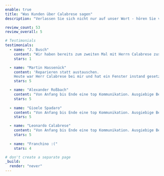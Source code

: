 ```yaml
---
enable: true
title: "Was Kunden über Calabrese sagen"
description: "Verlassen Sie sich nicht nur auf unser Wort - hören Sie von einigen unserer zufriedenen Benutzer!  Sehen Sie sich einige unserer Erfahrungsberichte an, um zu erfahren, was andere über Calabrese sagen."

review_count: 53
review_overall: 5

# Testimonials
testimonials:
  - name: "J. Busch"
    content: "Wir haben bereits zum zweiten Mal mit Herrn Calabrese zusammengearbeitet. Er und sein Team haben für uns mehrere Arbeiten im Rahmen einer Hausrenovierung ausgeführt. Die Kommunikation und Flexibilität von Herrn Calabrese sowie die Ausführung der Arbeiten haben unsere bereits schon hohen Erwartungen (vom letzten Mal) übertroffen. Wir werden uns bei zukünftig anfallenden Arbeiten immer wieder an Herrn Calabrese und sein Team wenden und können ihn bedenkenlos weiterempfehlen. Hohe Qualität zu fairen Preisen!."
    stars: 1

  - name: "Martin Hassenück"
    content: 'Reparieren statt austauschen.
    Heute war Herr Calabrese bei mir und hat ein Fenster instand gesetzt. Andere Handwerker winken bei 30 Jahre alten Fenstern ab und behaupten "die müssen ausgetauscht werden" aber nicht Herr Calabrese. Böden mit mitgebrachten Decken geschützt, Fensterflügel ausgehängt, Verschraubungen erneuert, Fensterflügel wieder eingesetzt...so stelle ich mir ein Handwerker vor. Nachdem die "Baustelle" von Ihm gesäubert wurde verschwand Herr Cabrese nach nicht mal einer Stunde. Ich kann diese Firma uneingeschränkt empfehlen und lasse mal 5 Sterne da die hat er sich verdient...schade das es solche Firmen fast nicht mehr gibt.'
    stars: 5

  - name: "Alexander Roßbach"
    content: "Von Anfang bis Ende eine top Kommunikation. Ausgiebige Beratung, individuell und professionell. Dazu eine Umsetzung geprägt von hoher Qualität, Zuverlässigkeit und einem reibungslosen Ablauf. Wir sind rundum zufrieden."
    stars: 5
  
  - name: "Gioele Spadaro"
    content: "Von Anfang bis Ende eine top Kommunikation. Ausgiebige Beratung, individuell und professionell. Dazu eine Umsetzung geprägt von hoher Qualität, Zuverlässigkeit und einem reibungslosen Ablauf. Wir sind rundum zufrieden."
    stars: 5

  - name: "Leonardo Calabrese"
    content: "Von Anfang bis Ende eine top Kommunikation. Ausgiebige Beratung, individuell und professionell. Dazu eine Umsetzung geprägt von hoher Qualität, Zuverlässigkeit und einem reibungslosen Ablauf. Wir sind rundum zufrieden."
    stars: 5
  
  - name: "Franchino :("
    stars: 4

# don't create a separate page
_build:
  render: "never"
---
```

